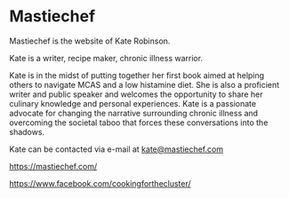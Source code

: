 # Mastiechef

Mastiechef is the website of Kate Robinson.

Kate is a writer, recipe maker, chronic illness warrior.

Kate is in the midst of putting together her first book aimed at helping others to navigate MCAS and a low histamine diet. She is also a proficient writer and public speaker and welcomes the opportunity to share her culinary knowledge and personal experiences. Kate is a passionate advocate for changing the narrative surrounding chronic illness and overcoming the societal taboo that forces these conversations into the shadows.

Kate can be contacted via e-mail at kate@mastiechef.com

https://mastiechef.com/

https://www.facebook.com/cookingforthecluster/
